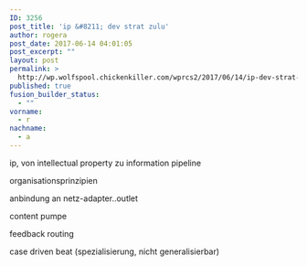 ```yaml
---
ID: 3256
post_title: 'ip &#8211; dev strat zulu'
author: rogera
post_date: 2017-06-14 04:01:05
post_excerpt: ""
layout: post
permalink: >
  http://wp.wolfspool.chickenkiller.com/wprcs2/2017/06/14/ip-dev-strat-zulu/
published: true
fusion_builder_status:
  - ""
vorname:
  - r
nachname:
  - a
---
```

ip, von intellectual property zu information pipeline

organisationsprinzipien

anbindung an netz-adapter..outlet

content pumpe

feedback routing

case driven beat (spezialisierung, nicht generalisierbar)